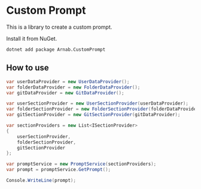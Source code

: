 # Custom Prompt

This is a library to create a custom prompt.

Install it from NuGet.

```
dotnet add package Arnab.CustomPrompt
```

## How to use

```csharp
var userDataProvider = new UserDataProvider();
var folderDataProvider = new FolderDataProvider();
var gitDataProvider = new GitDataProvider();

var userSectionProvider = new UserSectionProvider(userDataProvider);
var folderSectionProvider = new FolderSectionProvider(folderDataProvider);
var gitSectionProvider = new GitSectionProvider(gitDataProvider);

var sectionProviders = new List<ISectionProvider>
{
    userSectionProvider,
    folderSectionProvider,
    gitSectionProvider
};

var promptService = new PromptService(sectionProviders);
var prompt = promptService.GetPrompt();

Console.WriteLine(prompt);
```
